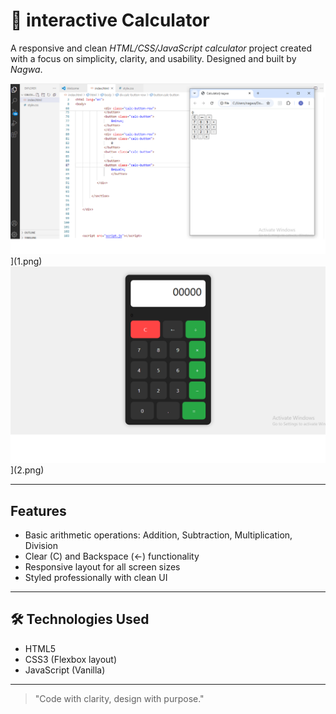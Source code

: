 # 🧮 interactive Calculator

A responsive and clean *HTML/CSS/JavaScript calculator* project created with a focus on simplicity, clarity, and usability. Designed and built by *Nagwa*.

![screenshot by Html](1.png)](1.png)
![screenshot by CSS](2.png)](2.png)

---

##  Features

- Basic arithmetic operations: Addition, Subtraction, Multiplication, Division
- Clear (C) and Backspace (←) functionality
- Responsive layout for all screen sizes
- Styled professionally with clean UI

---

## 🛠 Technologies Used

- HTML5
- CSS3 (Flexbox layout)
- JavaScript (Vanilla)

---



> "Code with clarity, design with purpose."
